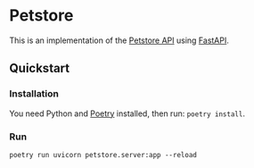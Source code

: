 # Petstore

This is an implementation of the [Petstore API](https://github.com/OAI/OpenAPI-Specification/blob/main/examples/v2.0/yaml/petstore.yaml) using [FastAPI](https://fastapi.tiangolo.com).

## Quickstart
### Installation
You need Python and [Poetry](https://python-poetry.com) installed, then run: `poetry install`.

### Run
`poetry run uvicorn petstore.server:app --reload`

